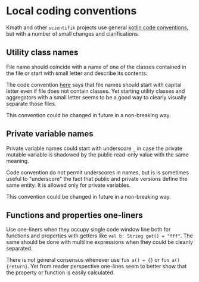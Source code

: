 # Local coding conventions

Kmath and other `scientifik` projects use general [kotlin code conventions](https://kotlinlang.org/docs/reference/coding-conventions.html), but with a number of small changes and clarifications.

## Utility class names
File name should coincide with a name of one of the classes contained in the file or start with small letter and describe its contents.

The code convention [here](https://kotlinlang.org/docs/reference/coding-conventions.html#source-file-names) says that file names should start with capital letter even if file does not contain classes. Yet starting utility classes and aggregators with a small letter seems to be a good way to clearly visually separate those files.

This convention could be changed in future in a non-breaking way.

## Private variable names
Private variable names could start with underscore `_` in case the private mutable variable is shadowed by the public read-only value with the same meaning.

Code convention do not permit underscores in names, but is is sometimes useful to "underscore" the fact that public and private versions define the same entity. It is allowed only for private variables.

This convention could be changed in future in a non-breaking way.

## Functions and properties one-liners
Use one-liners when they occupy single code window line both for functions and properties with getters like `val b: String get() = "fff"`. The same should be done with multiline expressions when they could be cleanly separated.

There is not general consensus whenever use `fun a() = {}` or `fun a(){return}`. Yet from reader perspective one-lines seem to better show that the property or function is easily calculated.